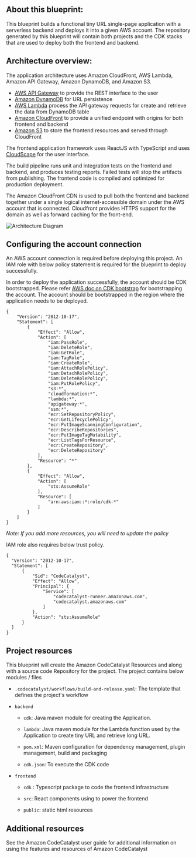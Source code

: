 ## About this blueprint:

This blueprint builds a functional tiny URL single-page application with a serverless backend and deploys it into a given AWS account. The repository
generated by this blueprint will contain both projects and the CDK stacks that are used to deploy both the frontend and backend.

## Architecture overview:

The application architecture uses Amazon CloudFront, AWS Lambda, Amazon API Gateway, Amazon DynamoDB, and Amazon S3.

- [AWS API Gateway](https://aws.amazon.com/api-gateway) to provide the REST interface to the user
- [Amazon DynamoDB](https://aws.amazon.com/dynamodb) for URL persistence
- [AWS Lambda](https://aws.amazon.com/lambda) process the API gateway requests for create and retrieve the data from DynamoDB table
- [Amazon CloudFront](https://aws.amazon.com/cloudfront/) to provide a unified endpoint with origins for both frontend and backend
- [Amazon S3](https://aws.amazon.com/s3/) to store the frontend resources and served through CloudFront

The frontend application framework uses ReactJS with TypeScript and uses [CloudScape](https://cloudscape.design/) for the user interface.

The build pipeline runs unit and integration tests on the frontend and backend, and produces testing reports. Failed tests will stop the artifacts
from publishing. The frontend code is compiled and optimized for production deployment.

The Amazon CloudFront CDN is used to pull both the frontend and backend together under a single logical internet-accessible domain under the AWS
account that is connected. Cloudfront provides HTTPS support for the domain as well as forward caching for the front-end.

![Architecture Diagram](d2h15d5br6fxcw.cloudfront.net/aws-serverless-tinyurl-architecture.png)

## Configuring the account connection

An AWS account connection is required before deploying this project. An IAM role with below policy statement is required for the blueprint to deploy
successfully.

In order to deploy the application successfully, the account should be CDK bootstrapped. Please refer
[AWS doc on CDK bootstrap](https://docs.aws.amazon.com/cdk/v2/guide/bootstrapping.html) for bootstrapping the account. The account should be
bootstrapped in the region where the application needs to be deployed.

```
{
    "Version": "2012-10-17",
    "Statement": [
        {
            "Effect": "Allow",
            "Action": [
                "iam:PassRole",
                "iam:DeleteRole",
                "iam:GetRole",
                "iam:TagRole",
                "iam:CreateRole",
                "iam:AttachRolePolicy",
                "iam:DetachRolePolicy",
                "iam:DeleteRolePolicy",
                "iam:PutRolePolicy",
                "s3:*",
                "cloudformation:*",
                "lambda:*",
                "apigateway:*",
                "ssm:*",
                "ecr:SetRepositoryPolicy",
                "ecr:GetLifecyclePolicy",
                "ecr:PutImageScanningConfiguration",
                "ecr:DescribeRepositories",
                "ecr:PutImageTagMutability",
                "ecr:ListTagsForResource",
                "ecr:CreateRepository",
                "ecr:DeleteRepository"
            ],
            "Resource": "*"
        },
        {
            "Effect": "Allow",
            "Action": [
                "sts:AssumeRole"
            ],
            "Resource": [
                "arn:aws:iam::*:role/cdk-*"
            ]
        }
    ]
}
```

_Note: If you add more resources, you will need to update the policy_

IAM role also requires below trust policy.

```
{
  "Version": "2012-10-17",
  "Statement": [
      {
          "Sid": "CodeCatalyst",
          "Effect": "Allow",
          "Principal": {
              "Service": [
                  "codecatalyst-runner.amazonaws.com",
                  "codecatalyst.amazonaws.com"
              ]
          },
          "Action": "sts:AssumeRole"
      }
  ]
}

```

## Project resources

This blueprint will create the Amazon CodeCatalyst Resources and along with a source code Repository for the project. The project contains below
modules / files

- `.codecatalyst/workflows/build-and-release.yaml`: The template that defines the project's workflow

- `backend`

  - `cdk`: Java maven module for creating the Application.

  - `lambda`: Java maven module for the Lambda function used by the Application to create tiny URL and retrieve long URL.

  - `pom.xml`: Maven configuration for dependency management, plugin management, build and packaging

  - `cdk.json`: To execute the CDK code

- `frontend`

  - `cdk` : Typescript package to code the frontend infrastructure

  - `src`: React components using to power the frontend

  - `public`: static html resources

## Additional resources

See the Amazon CodeCatalyst user guide for additional information on using the features and resources of Amazon CodeCatalyst
